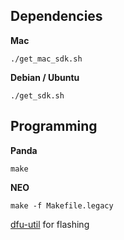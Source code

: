 Dependencies
--------

**Mac**

```
./get_mac_sdk.sh
```

**Debian / Ubuntu**

```
./get_sdk.sh
```


Programming
----

**Panda**

```
make
```

**NEO**

```
make -f Makefile.legacy
```


[dfu-util](http://github.com/dsigma/dfu-util.git) for flashing
